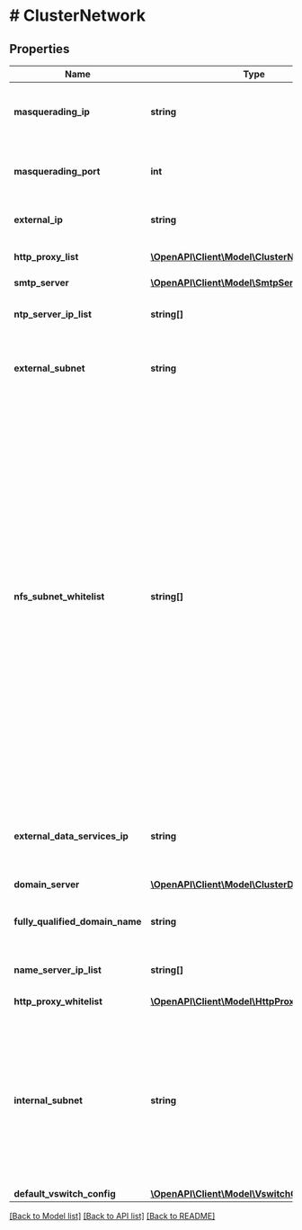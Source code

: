 # # ClusterNetwork

## Properties

Name | Type | Description | Notes
------------ | ------------- | ------------- | -------------
**masquerading_ip** | **string** | The cluster NAT&#39;d or proxy IP which maps to the cluster local IP. | [optional]
**masquerading_port** | **int** | Port used together with masquerading_ip to connect to the cluster. | [optional]
**external_ip** | **string** | The local IP of cluster visible externally. | [optional]
**http_proxy_list** | [**\OpenAPI\Client\Model\ClusterNetworkEntity[]**](ClusterNetworkEntity.md) | List of proxies to connect to the service centers. | [optional]
**smtp_server** | [**\OpenAPI\Client\Model\SmtpServer**](SmtpServer.md) |  | [optional]
**ntp_server_ip_list** | **string[]** | The list of IP addresses or FQDNs of the NTP servers. | [optional]
**external_subnet** | **string** | External subnet for cross server communication. The format is IP/netmask. | [optional] [default to '172.16.0.0/255.240.0.0']
**nfs_subnet_whitelist** | **string[]** | Comma separated list of subnets (of the form &#39;a.b.c.d/l.m.n.o&#39;) that are allowed to send NFS requests to this container. If not specified, the global NFS whitelist will be looked up for access permission. The internal subnet is always automatically considered part of the whitelist, even if the field below does not explicitly specify it. Similarly, all the hypervisor IPs are considered part of the whitelist. Finally, to permit debugging, all of the SVMs local IPs are considered to be implicitly part of the whitelist. | [optional]
**external_data_services_ip** | **string** | The cluster IP address that provides external entities access to various cluster data services. | [optional]
**domain_server** | [**\OpenAPI\Client\Model\ClusterDomainServer**](ClusterDomainServer.md) |  | [optional]
**fully_qualified_domain_name** | **string** | fully qualified domain name of the cluster visible externally. | [optional]
**name_server_ip_list** | **string[]** | The list of IP addresses of the name servers. | [optional]
**http_proxy_whitelist** | [**\OpenAPI\Client\Model\HttpProxyWhitelist[]**](HttpProxyWhitelist.md) | HTTP proxy whitelist. | [optional]
**internal_subnet** | **string** | The internal subnet is local to every server - its not visible outside.iSCSI requests generated internally within the appliance (by user VMs or VMFS) are sent to the internal subnet. The format is IP/netmask. | [optional] [default to '192.168.5.0/255.255.255.0']
**default_vswitch_config** | [**\OpenAPI\Client\Model\VswitchConfig**](VswitchConfig.md) |  | [optional]

[[Back to Model list]](../../README.md#models) [[Back to API list]](../../README.md#endpoints) [[Back to README]](../../README.md)
